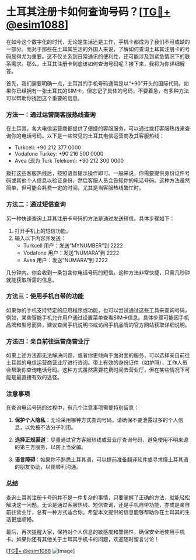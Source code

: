 # 土耳其注册卡如何查询号码？[[TG💪+ @esim1088](https://t.me/s/esim1088)]

在如今这个数字化的时代，无论是生活还是工作，手机卡都成为了我们不可或缺的一部分。而对于那些在土耳其生活的外国人来说，了解如何查询土耳其注册卡的号码显得尤为重要。这不仅关系到日常通讯的便利性，还可能涉及到紧急情况下的联系需求。那么，土耳其注册卡到底该如何查询号码呢？接下来，我将为你详细解答。

首先，我们需要明确一点，土耳其的手机号码通常是以“+90”开头的国际代码。如果你已经拥有一张土耳其的SIM卡，但忘记了具体的号码，不要着急，有多种方法可以帮助你找回这个重要的信息。

### 方法一：通过运营商客服热线查询

在土耳其，各大电信运营商都提供了便捷的客服服务，可以通过拨打客服热线来查询你的电话号码。以下是一些常见的土耳其电信运营商及其客服热线：

- Turkcell: +90 212 377 0000
- Vodafone Turkey: +90 216 500 0000
- Avea (现为 Turk Telekom): +90 212 300 0000

拨打这些客服热线后，按照语音提示操作即可。一般来说，你需要提供身份证件号码或其他个人信息以验证身份，然后客服人员会告知你的电话号码。这种方法虽然简单，但可能会耗费一定的时间，尤其是当客服热线繁忙时。

### 方法二：通过短信查询

另一种快速查询土耳其注册卡号码的方法是通过发送短信。具体步骤如下：

1. 打开手机上的短信功能。
2. 输入以下内容并发送：
   - Turkcell 用户：发送“MYNUMBER”到 2222
   - Vodafone 用户：发送“NUMARA”到 2222
   - Avea 用户：发送“NUMARA”到 2222

几分钟内，你会收到一条包含你电话号码的短信。这种方法非常快捷，只需几秒钟就能获取所需的信息。

### 方法三：使用手机自带的功能

如果你的手机支持特定的应用程序或功能，也可以尝试通过这些工具来查询号码。例如，某些智能手机允许用户通过设置菜单查看SIM卡信息。具体步骤可能因手机品牌和型号而异，建议查阅手机说明书或访问手机品牌的官方网站获取详细说明。

### 方法四：亲自前往运营商营业厅

如果上述方法都无法解决问题，或者你更倾向于面对面的服务，可以选择亲自前往土耳其的电信运营商营业厅进行咨询。带上有效的身份证件（如护照），工作人员会帮助你查询电话号码。这种方式虽然需要花费时间去营业厅，但在某些情况下可能是最直接有效的途径。

### 注意事项

在查询电话号码的过程中，有几个注意事项需要特别留意：

1. **保护个人隐私**：无论采用哪种方式查询号码，请确保不要泄露过多的个人信息，以免被不法分子利用。
   
2. **选择正规渠道**：尽量通过官方客服热线或营业厅查询号码，避免使用不明来源的第三方服务，以防上当受骗。

3. **语言障碍**：如果你不熟悉土耳其语，可以提前准备翻译软件或寻求懂土耳其语的朋友协助，以便顺利沟通。

### 总结

查询土耳其注册卡号码并不是一件复杂的事情，只要掌握了正确的方法，就能轻松解决这一问题。无论是通过客服热线、短信查询，还是手机自带功能，亦或是亲自前往营业厅，总有一种方式适合你。希望本文提供的信息能够帮助你在土耳其的生活更加顺畅。

最后，再次提醒大家，保持对个人信息的敏感度和警惕性，确保安全地使用手机卡。如果你还有其他关于土耳其手机卡的问题，欢迎随时留言讨论！

[[TG💪+ @esim1088](https://t.me/s/esim1088) ![Image](https://i.postimg.cc/4NQfJmqS/Snipaste-2025-05-13-00-14-12.png)]